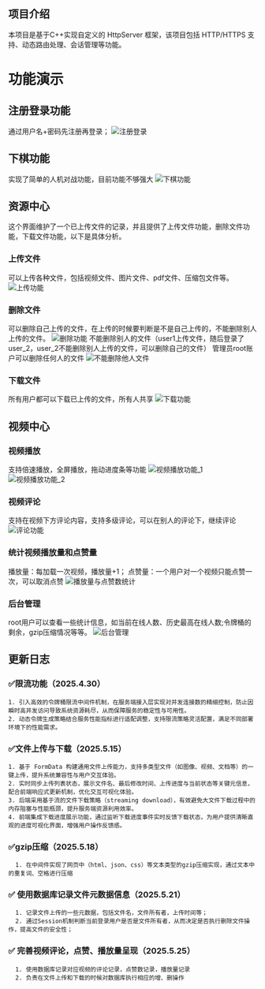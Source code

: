 

## 项目介绍
本项目是基于C++实现自定义的 HttpServer 框架，该项目包括 HTTP/HTTPS 支持、动态路由处理、会话管理等功能。

# 功能演示
## 注册登录功能
通过用户名+密码先注册再登录；
![注册登录](https://github.com/user-attachments/assets/856799ba-45d9-461f-833a-e2a9b311838c)

## 下棋功能
实现了简单的人机对战功能，目前功能不够强大
![下棋功能](https://github.com/user-attachments/assets/aeb451cc-58ed-4d21-bf8f-750b6d7a8e99)
## 资源中心
这个界面维护了一个已上传文件的记录，并且提供了上传文件功能，删除文件功能，下载文件功能，以下是具体分析。
### 上传文件
可以上传各种文件，包括视频文件、图片文件、pdf文件、压缩包文件等。
![上传功能](https://github.com/user-attachments/assets/70144d1d-370f-40f3-94ac-459547baa43a)
### 删除文件
可以删除自己上传的文件，在上传的时候要判断是不是自己上传的，不能删除别人上传的文件。
![删除功能](https://github.com/user-attachments/assets/1089abc5-57fe-4356-a433-55a9289ccc65)
不能删除别人的文件（user1上传文件，随后登录了user_2，user_2不能删除别人上传的文件，可以删除自己的文件）
管理员root账户可以删除任何人的文件
![不能删除他人文件](https://github.com/user-attachments/assets/bd0291aa-4e4c-4ab3-af50-6e2ed1d76e6d)

### 下载文件
所有用户都可以下载已上传的文件，所有人共享
![下载功能](https://github.com/user-attachments/assets/015669e9-d4df-473a-af92-66a0d55fabdd)

## 视频中心
### 视频播放
支持倍速播放，全屏播放，拖动进度条等功能
![视频播放功能_1](https://github.com/user-attachments/assets/c97986cf-4953-4b2a-a32c-7948f214843a)
![视频播放功能_2](https://github.com/user-attachments/assets/f22b92cb-a65f-4dcd-a177-413ede9a64e2)

### 视频评论
支持在视频下方评论内容，支持多级评论，可以在别人的评论下，继续评论
![评论功能](https://github.com/user-attachments/assets/64c9cbd5-18a2-41ce-a08d-214729851584)

### 统计视频播放量和点赞量
播放量：每加载一次视频，播放量+1；
点赞量：一个用户对一个视频只能点赞一次，可以取消点赞
![播放量与点赞数统计](https://github.com/user-attachments/assets/f31f024f-1f00-4c8a-9bfc-1234cc65e705)


### 后台管理
root用户可以查看一些统计信息，如当前在线人数、历史最高在线人数;令牌桶的剩余，gzip压缩情况等等。
![后台管理](https://github.com/user-attachments/assets/b82d73d9-2152-48bd-825d-5079d4aa4144)


## 更新日志
 ### ✅限流功能（2025.4.30）
    1. 引入高效的令牌桶限流中间件机制，在服务端接入层实现对并发连接数的精细控制，防止因瞬时高并发访问导致系统资源耗尽，从而保障服务的稳定性与可用性。
    2. 动态令牌生成策略结合服务性能指标进行适配调整，支持限流策略灵活配置，满足不同部署环境下的性能需求。
    
 ### ✅文件上传与下载（2025.5.15）
    1. 基于 FormData 构建通用文件上传能力，支持多类型文件（如图像、视频、文档等）的一键上传，提升系统兼容性与用户交互体验。
    2. 实时同步上传列表状态，展示文件名、最后修改时间、上传进度与当前状态等关键元信息，配合前端响应式更新机制，优化交互可视化体验。
    3. 后端采用基于流的文件下载策略（streaming download），有效避免大文件下载过程中的内存阻塞与性能瓶颈，提升服务端资源利用效率。
    4. 前端集成下载进度展示功能，通过监听下载进度事件实时反馈下载状态，为用户提供清晰直观的进度可视化界面，增强用户操作反馈感。

  ### ✅gzip压缩（2025.5.18）
      1. 在中间件实现了网页中（html、json、css）等文本类型的gzip压缩实现，通过文本中的重复词、空格进行压缩

  ### ✅ 使用数据库记录文件元数据信息（2025.5.21）
      1. 记录文件上传的一些元数据，包括文件名，文件所有者，上传时间等；
      2. 通过Session机制判断当前登录用户是否是文件所有者，从而决定是否执行删除文件操作，提高文件的安全性；
      
  ### ✅ 完善视频评论，点赞、播放量呈现（2025.5.25）
      1. 使用数据库记录对应视频的评论记录，点赞数记录，播放量记录
      2. 负责在文件上传和下载的时候对数据库执行相应的增、删操作

